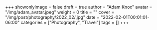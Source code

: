 +++
showonlyimage = false
draft = true
author = "Adam Knox"
avatar = "/img/adam_avatar.jpeg"
weight = 0
title = ""
cover = "/img/post/photography/2022_02/.jpg"
date = "2022-02-01T00:01:01-06:00"
categories = ["Photography", "Travel"]
tags = []
+++
<!--more-->
